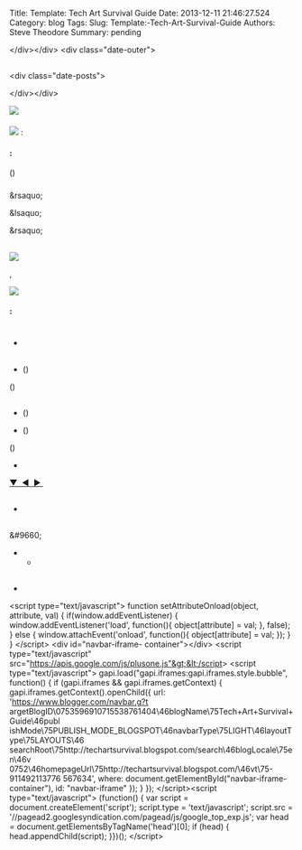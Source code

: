 Title: Template: Tech Art Survival Guide
Date: 2013-12-11 21:46:27.524
Category: blog
Tags: 
Slug: Template:-Tech-Art-Survival-Guide
Authors: Steve Theodore
Summary: pending

&lt;/div&gt;&lt;/div&gt; &lt;div class="date-outer"&gt;

##

&lt;div class="date-posts"&gt;

&lt;/div&gt;&lt;/div&gt;

![](//www.blogger.com/img/icon_delete13.gif)

####



    
    

####  [](javascript:void\(0\))

####

![](//www.blogger.com/img/icon_delete13.gif) :

#### :



    

    



()

###

&amp;rsaquo;

&amp;lsaquo;

&amp;rsaquo;

##

###

[](javascript:void\(0\);)

###

![](http://img1.blogblog.com/img/icon18_email.gif)

,

![](//img2.blogblog.com/img/icon18_edit_allbkg.gif)

#### :

#

#

#

##

##

  * 

##

##

  * ()

()

##

  * () 

  * ()

()

  * 
[ ▼  ◄  ►  ](javascript:void\(0\))

##

  * 

  

    
    

##

&amp;#9660;

  *   * 

##

  * 

&lt;script type="text/javascript"&gt; function setAttributeOnload(object,
attribute, val) { if(window.addEventListener) {
window.addEventListener('load', function(){ object[attribute] = val; },
false); } else { window.attachEvent('onload', function(){ object[attribute] =
val; }); } } &lt;/script&gt; &lt;div id="navbar-iframe-
container"&gt;&lt;/div&gt; &lt;script type="text/javascript"
src="https://apis.google.com/js/plusone.js"&gt;&lt;/script&gt; &lt;script
type="text/javascript"&gt; gapi.load("gapi.iframes:gapi.iframes.style.bubble",
function() { if (gapi.iframes &amp;&amp; gapi.iframes.getContext) {
gapi.iframes.getContext().openChild({ url: 'https://www.blogger.com/navbar.g?t
argetBlogID\0753596910715538761404\46blogName\75Tech+Art+Survival+Guide\46publ
ishMode\75PUBLISH_MODE_BLOGSPOT\46navbarType\75LIGHT\46layoutType\75LAYOUTS\46
searchRoot\75http://techartsurvival.blogspot.com/search\46blogLocale\75en\46v\
0752\46homepageUrl\75http://techartsurvival.blogspot.com/\46vt\75-911492113776
567634', where: document.getElementById("navbar-iframe-container"), id:
"navbar-iframe" }); } }); &lt;/script&gt;&lt;script type="text/javascript"&gt;
(function() { var script = document.createElement('script'); script.type =
'text/javascript'; script.src =
'//pagead2.googlesyndication.com/pagead/js/google_top_exp.js'; var head =
document.getElementsByTagName('head')[0]; if (head) {
head.appendChild(script); }})(); &lt;/script&gt;


